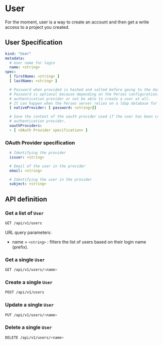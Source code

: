 # User

For the moment, user is a way to create an account and then get a write access to a project you created.

## User Specification

```yaml
kind: "User"
metadata:
  # User name for login
  name: <string>
spec:
  [ firstName: <string> ]
  [ lastName: <string> ]

  # Password when provided is hashed and salted before going to the database
  # Password is optional because depending on the Perses configuration, you might be able to login with external
  # authentication provider or not be able to create a user at all.
  # It can happen when the Perses server relies on a ldap database for authentication.
  [ nativeProvider: [ password: <string>]] 

  # Save the context of the oauth provider used if the user has been created from an external OIDC or OAuth
  # authentication provider.
  oauthProviders:  
  - [ <OAuth Provider specification> ]
```

### OAuth Provider specification

```yaml
  # Identifying the provider
  issuer: <string>

  # Email of the user in the provider
  email: <string>

  # Identifying the user in the provider
  subject: <string>
```

## API definition

### Get a list of `User`

```bash
GET /api/v1/users
```

URL query parameters:

- name = `<string>` : filters the list of users based on their login name (prefix).

### Get a single `User`

```bash
GET /api/v1/users/<name>
```

### Create a single `User`

```bash
POST /api/v1/users
```

### Update a single `User`

```bash
PUT /api/v1/users/<name>
```

### Delete a single `User`

```bash
DELETE /api/v1/users/<name>
```
